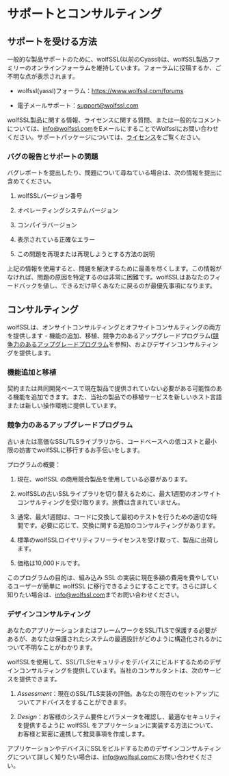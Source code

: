 

# サポートとコンサルティング




## サポートを受ける方法



一般的な製品サポートのために、wolfSSL(以前のCyassl)は、wolfSSL製品ファミリーのオンラインフォーラムを維持しています。フォーラムに投稿するか、ご不明な点が表示されます。



* wolfssl(yassl)フォーラム：<https://www.wolfssl.com/forums>




* 電子メールサポート：[support@wolfssl.com](mailto:support@wolfssl.com)



wolfSSL製品に関する情報、ライセンスに関する質問、または一般的なコメントについては、[info@wolfssl.com](mailto:info@wolfssl.com)をEメールにすることでWolfsslにお問い合わせください。サポートパッケージについては、[ライセンス](chapter14.md#licensing)をご覧ください。



### バグの報告とサポートの問題



バグレポートを提出したり、問題について尋ねている場合は、次の情報を提出に含めてください。



1. wolfSSLバージョン番号


2. オペレーティングシステムバージョン


3. コンパイラバージョン


4. 表示されている正確なエラー


5. この問題を再現または再現しようとする方法の説明



上記の情報を使用すると、問題を解決するために最善を尽くします。この情報がなければ、問題の原因を特定するのは非常に困難です。wolfSSLはあなたのフィードバックを値し、できるだけ早くあなたに戻るのが最優先事項になります。



## コンサルティング



wolfSSLは、オンサイトコンサルティングとオフサイトコンサルティングの両方を提供します - 機能の追加、移植、競争力のあるアップグレードプログラム([競争力のあるアップグレードプログラム](#competitive-upgrade-program)を参照)、およびデザインコンサルティングを提供します。



### 機能追加と移植



契約または共同開発ベースで現在製品で提供されていない必要がある可能性のある機能を追加できます。また、当社の製品での移植サービスを新しいホスト言語または新しい操作環境に提供しています。



### 競争力のあるアップグレードプログラム



古いまたは高価なSSL/TLSライブラリから、コードベースへの低コストと最小限の妨害でwolfSSLに移行するお手伝いをします。


プログラムの概要：



1. 現在、wolfSSL の商用競合製品を使用している必要があります。


2. wolfSSLの古いSSLライブラリを切り替えるために、最大1週間のオンサイトコンサルティングを受け取ります。旅費は含まれていません。


3. 通常、最大1週間は、コードに交換して最初のテストを行うための適切な時間です。必要に応じて、交換に関する追加のコンサルティングがあります。


4. 標準のwolfSSLロイヤリティフリーライセンスを受け取って、製品に出荷します。


5. 価格は10,000ドルです。



このプログラムの目的は、組み込み SSL の実装に現在多額の費用を費やしているユーザーが簡単に wolfSSL に移行できるようにすることです。さらに詳しく知りたい場合は、[info@wolfssl.com](mailto:info@wolfssl.com)までお問い合わせください。



### デザインコンサルティング



あなたのアプリケーションまたはフレームワークをSSL/TLSで保護する必要があるが、あなたは保護されたシステムの最適設計がどのように構造化されるかについて不明なことがわかります。


wolfSSLを使用して、SSL/TLSセキュリティをデバイスにビルドするためのデザインコンサルティングを提供しています。当社のコンサルタントは、次のサービスを提供できます。



1. _Assessment_：現在のSSL/TLS実装の評価。あなたの現在のセットアップについてアドバイスをすることができます。


2. _Design_：お客様のシステム要件とパラメータを確認し、最適なセキュリティを提供するように wolfSSL をアプリケーションに実装する方法について、お客様と緊密に連携して推奨事項を作成します。


アプリケーションやデバイスにSSLをビルドするためのデザインコンサルティングについて詳しく知りたい場合は、[info@wolfssl.com](mailto:info@wolfssl.com)にお問い合わせください。
